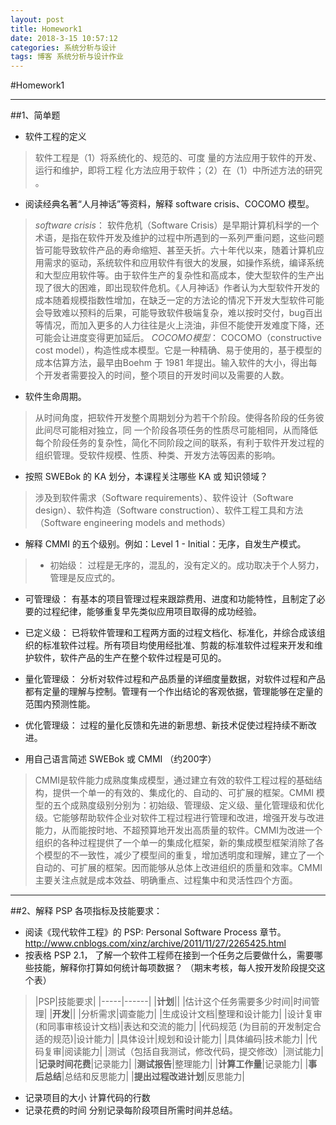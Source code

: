 ```yaml
---
layout: post
title: Homework1
date: 2018-3-15 10:57:12
categories: 系统分析与设计
tags: 博客 系统分析与设计作业
---
```

	
#Homework1
*****
##1、简单题
* 软件工程的定义

> 软件工程是（1）将系统化的、规范的、可度 量的方法应用于软件的开发、运行和维护，即将工程 化方法应用于软件；（2）在（1）中所述方法的研究 。 


* 阅读经典名著“人月神话”等资料，解释 software crisis、COCOMO 模型。
>*software crisis*：
软件危机（Software Crisis）是早期计算机科学的一个术语，是指在软件开发及维护的过程中所遇到的一系列严重问题，这些问题皆可能导致软件产品的寿命缩短、甚至夭折。六十年代以来，随着计算机应用需求的驱动，系统软件和应用软件有很大的发展，如操作系统，编译系统和大型应用软件等。由于软件生产的复杂性和高成本，使大型软件的生产出现了很大的困难，即出现软件危机。《人月神话》作者认为大型软件开发的成本随着规模指数性增加，在缺乏一定的方法论的情况下开发大型软件可能会导致难以预料的后果，可能导致软件极端复杂，难以按时交付，bug百出等情况，而加入更多的人力往往是火上浇油，非但不能使开发难度下降，还可能会让进度变得更加延后。
 *COCOMO模型*：
COCOMO（constructive cost model），构造性成本模型。它是一种精确、易于使用的，基于模型的成本估算方法，最早由Boehm 于 1981 年提出。输入软件的大小，得出每个开发者需要投入的时间，整个项目的开发时间以及需要的人数。

* 软件生命周期。
>从时间角度，把软件开发整个周期划分为若干个阶段。使得各阶段的任务彼此间尽可能相对独立，同 一个阶段各项任务的性质尽可能相同，从而降低每个阶段任务的复杂性，简化不同阶段之间的联系，有利于软件开发过程的组织管理。受软件规模、性质、种类、开发方法等因素的影响。 

* 按照 SWEBok 的 KA 划分，本课程关注哪些 KA 或 知识领域？
>涉及到软件需求（Software requirements）、软件设计（Software design）、软件构造（Software construction）、软件工程工具和方法（Software engineering models and methods）

* 解释 CMMI 的五个级别。例如：Level 1 - Initial：无序，自发生产模式。
>* 初始级： 
过程是无序的，混乱的，没有定义的。成功取决于个人努力，管理是反应式的。
* 可管理级： 
有基本的项目管理过程来跟踪费用、进度和功能特性，且制定了必要的过程纪律，能够重复早先类似应用项目取得的成功经验。
* 已定义级： 
已将软件管理和工程两方面的过程文档化、标准化，并综合成该组织的标准软件过程。所有项目均使用经批准、剪裁的标准软件过程来开发和维护软件，软件产品的生产在整个软件过程是可见的。
* 量化管理级： 
分析对软件过程和产品质量的详细度量数据，对软件过程和产品都有定量的理解与控制。管理有一个作出结论的客观依据，管理能够在定量的范围内预测性能。
* 优化管理级： 
过程的量化反馈和先进的新思想、新技术促使过程持续不断改进。

* 用自己语言简述 SWEBok 或 CMMI （约200字）
>CMMI是软件能力成熟度集成模型，通过建立有效的软件工程过程的基础结构，提供一个单一的有效的、集成化的、自动的、可扩展的框架。CMMI 模型的五个成熟度级别分别为：初始级、管理级、定义级、量化管理级和优化级。它能够帮助软件企业对软件工程过程进行管理和改进，增强开发与改进能力，从而能按时地、不超预算地开发出高质量的软件。CMMI为改进一个组织的各种过程提供了一个单一的集成化框架，新的集成模型框架消除了各个模型的不一致性，减少了模型间的重复，增加透明度和理解，建立了一个自动的、可扩展的框架。因而能够从总体上改进组织的质量和效率。CMMI主要关注点就是成本效益、明确重点、过程集中和灵活性四个方面。

*****


##2、解释 PSP 各项指标及技能要求：
* 阅读《现代软件工程》的 PSP: Personal Software Process 章节。 http://www.cnblogs.com/xinz/archive/2011/11/27/2265425.html
* 按表格 PSP 2.1， 了解一个软件工程师在接到一个任务之后要做什么，需要哪些技能，解释你打算如何统计每项数据？ （期末考核，每人按开发阶段提交这个表）
>|PSP|技能要求|
|-----|------|
|**计划**||
|估计这个任务需要多少时间|时间管理|
|**开发**||
|分析需求|调查能力|
|生成设计文档|整理和设计能力|
|设计复审 (和同事审核设计文档)|表达和交流的能力|
|代码规范 (为目前的开发制定合适的规范)|设计能力|
|具体设计|规划和设计能力|
|具体编码|技术能力|
|代码复审|阅读能力|
|测试（包括自我测试，修改代码，提交修改）|测试能力|
|**记录时间花费**|记录能力|
|**测试报告**|整理能力|
|**计算工作量**|记录能力|
|**事后总结**|总结和反思能力|
|**提出过程改进计划**|反思能力|
* 记录项目的大小
计算代码的行数
* 记录花费的时间
分别记录每阶段项目所需时间并总结。
